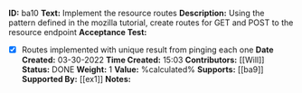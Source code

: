 **ID:** ba10
**Text:** Implement the resource routes
**Description:** Using the pattern defined in the mozilla tutorial, create routes for GET and POST to the resource endpoint
**Acceptance Test:** 
- [x] Routes implemented with unique result from pinging each one
**Date Created:** 03-30-2022
**Time Created:** 15:03
**Contributors:** [[Will]]
**Status:** DONE
**Weight:** 1
**Value:** %calculated%
**Supports:** [[ba9]]
**Supported By:** [[ex1]]
**Notes:**